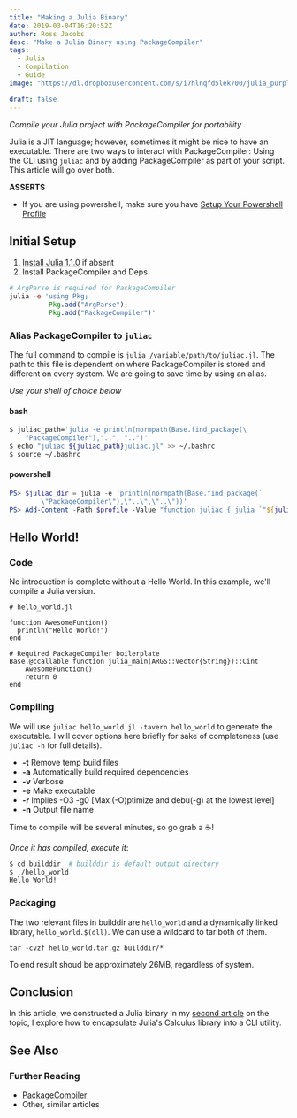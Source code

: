```yaml
---
title: "Making a Julia Binary"
date: 2019-03-04T16:20:52Z
author: Ross Jacobs
desc: "Make a Julia Binary using PackageCompiler"
tags:
  - Julia
  - Compilation
  - Guide
image: "https://dl.dropboxusercontent.com/s/i7hlnqfd5lek700/julia_purple_exe.webp"

draft: false
---
```


_Compile your Julia project with PackageCompiler for portability_

Julia is a JIT language; however, sometimes it might be nice to have an
executable. There are two ways to interact with PackageCompiler: Using the CLI
using `juliac` and by adding PackageCompiler as part of your script. This
article will go over both.

**ASSERTS**

- If you are using powershell, make sure you have
  [Setup Your Powershell Profile](/post/setup-a-powershell-profile/)

## Initial Setup

1. [Install Julia 1.1.0](https://julialang.org/downloads/) if absent
2. Install PackageCompiler and Deps

```julia
# ArgParse is required for PackageCompiler
julia -e 'using Pkg;
		  Pkg.add("ArgParse");
		  Pkg.add("PackageCompiler")'
```

### Alias PackageCompiler to `juliac`

The full command to compile is `julia /variable/path/to/juliac.jl`. The path to
this file is dependent on where PackageCompiler is stored and different on every
system. We are going to save time by using an alias.

_Use your shell of choice below_

#### bash

```bash
$ juliac_path='julia -e println(normpath(Base.find_package(\
	"PackageCompiler"),"..", "..")'
$ echo "juliac ${juliac_path}juliac.jl" >> ~/.bashrc
$ source ~/.bashrc
```

#### powershell

```powershell
PS> $juliac_dir = julia -e 'println(normpath(Base.find_package(`
		\"PackageCompiler\"),\"..\",\"..\"))'
PS> Add-Content -Path $profile -Value "function juliac { julia `"${juliac_dir`" }"
```

## Hello World!

### Code

No introduction is complete without a Hello World. In this example, we'll
compile a Julia version.

```
# hello_world.jl

function AwesomeFuntion()
  println("Hello World!")
end

# Required PackageCompiler boilerplate
Base.@ccallable function julia_main(ARGS::Vector{String})::Cint
    AwesomeFunction()
    return 0
end
```

### Compiling

We will use `juliac hello_world.jl -tavern hello_world` to generate the
executable. I will cover options here briefly for sake of completeness (use
`juliac -h` for full details).

- **-t** Remove temp build files
- **-a** Automatically build required dependencies
- **-v** Verbose
- **-e** Make executable
- **-r** Implies -O3 -g0 [Max (-O)ptimize and debu(-g) at the lowest level]
- **-n** Output file name

Time to compile will be several minutes, so go grab a ☕!

_Once it has compiled, execute it_:

```bash
$ cd builddir  # builddir is default output directory
$ ./hello_world
Hello World!
```

### Packaging

The two relevant files in builddir are `hello_world` and a dynamically linked
library, `hello_world.$(dll)`. We can use a wildcard to tar both of them.

`tar -cvzf hello_world.tar.gz builddir/*`

To end result shoud be approximately 26MB, regardless of system.

## Conclusion

In this article, we constructed a Julia binary In my [second article](/tbd) on
the topic, I explore how to encapsulate Julia's Calculus library into a CLI
utility.

## See Also

### Further Reading

- [PackageCompiler](https://github.com/JuliaLang/PackageCompiler.jl)
- Other, similar articles

